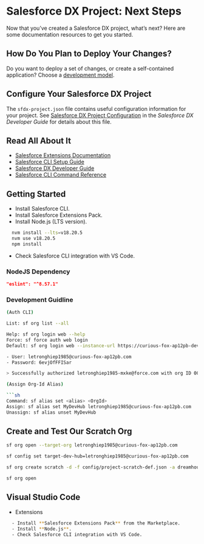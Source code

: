 # Salesforce DX Project: Next Steps

Now that you’ve created a Salesforce DX project, what’s next? Here are some documentation resources to get you started.

## How Do You Plan to Deploy Your Changes?

Do you want to deploy a set of changes, or create a self-contained application? Choose a [development model](https://developer.salesforce.com/tools/vscode/en/user-guide/development-models).

## Configure Your Salesforce DX Project

The `sfdx-project.json` file contains useful configuration information for your project. See [Salesforce DX Project Configuration](https://developer.salesforce.com/docs/atlas.en-us.sfdx_dev.meta/sfdx_dev/sfdx_dev_ws_config.htm) in the _Salesforce DX Developer Guide_ for details about this file.

## Read All About It

- [Salesforce Extensions Documentation](https://developer.salesforce.com/tools/vscode/)
- [Salesforce CLI Setup Guide](https://developer.salesforce.com/docs/atlas.en-us.sfdx_setup.meta/sfdx_setup/sfdx_setup_intro.htm)
- [Salesforce DX Developer Guide](https://developer.salesforce.com/docs/atlas.en-us.sfdx_dev.meta/sfdx_dev/sfdx_dev_intro.htm)
- [Salesforce CLI Command Reference](https://developer.salesforce.com/docs/atlas.en-us.sfdx_cli_reference.meta/sfdx_cli_reference/cli_reference.htm)

## Getting Started

- Install Salesforce CLI.
- Install Salesforce Extensions Pack.
- Install Node.js (LTS version).

```sh
  nvm install --lts=v18.20.5
  nvm use v18.20.5
  npm install
```

- Check Salesforce CLI integration with VS Code.

### NodeJS Dependency

```json
"eslint": "^8.57.1"
```

### Development Guidline

````sh
(Auth CLI)

List: sf org list --all

Help: sf org login web --help
Force: sf force auth web login
Default: sf org login web --instance-url https://curious-fox-ap12pb-dev-ed.trailblaze.my.salesforce.com --set-default

- User: letronghiep1985@curious-fox-ap12pb.com
- Password: 6evjOfFFISar

> Successfully authorized letronghiep1985-mxke@force.com with org ID 00Dd50000044tIAEAY

(Assign Org-Id Alias)

```sh
Command: sf alias set <alias> <OrgId>
Assign: sf alias set MyDevHub letronghiep1985@curious-fox-ap12pb.com
Unassign: sf alias unset MyDevHub
````

## Create and Test Our Scratch Org

```sh
sf org open --target-org letronghiep1985@curious-fox-ap12pb.com

sf config set target-dev-hub=letronghiep1985@curious-fox-ap12pb.com

sf org create scratch -d -f config/project-scratch-def.json -a dreamhouse-org

sf org open
```

## Visual Studio Code

- Extensions

```sh
  - Install **Salesforce Extensions Pack** from the Marketplace.
  - Install **Node.js**.
  - Check Salesforce CLI integration with VS Code.
```
